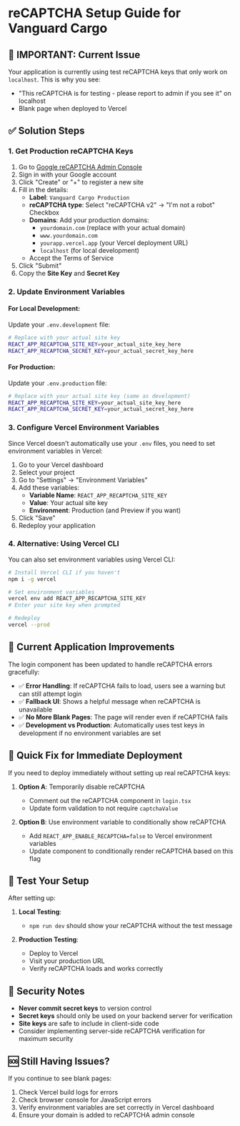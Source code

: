 # reCAPTCHA Setup Guide for Vanguard Cargo

## 🚨 IMPORTANT: Current Issue

Your application is currently using test reCAPTCHA keys that only work on `localhost`. This is why you see:
- "This reCAPTCHA is for testing - please report to admin if you see it" on localhost
- Blank page when deployed to Vercel

## ✅ Solution Steps

### 1. Get Production reCAPTCHA Keys

1. Go to [Google reCAPTCHA Admin Console](https://www.google.com/recaptcha/admin)
2. Sign in with your Google account
3. Click "Create" or "+" to register a new site
4. Fill in the details:
   - **Label**: `Vanguard Cargo Production`
   - **reCAPTCHA type**: Select "reCAPTCHA v2" → "I'm not a robot" Checkbox
   - **Domains**: Add your production domains:
     - `yourdomain.com` (replace with your actual domain)
     - `www.yourdomain.com`
     - `yourapp.vercel.app` (your Vercel deployment URL)
     - `localhost` (for local development)
   - Accept the Terms of Service
5. Click "Submit"
6. Copy the **Site Key** and **Secret Key**

### 2. Update Environment Variables

#### For Local Development:
Update your `.env.development` file:
```bash
# Replace with your actual site key
REACT_APP_RECAPTCHA_SITE_KEY=your_actual_site_key_here
REACT_APP_RECAPTCHA_SECRET_KEY=your_actual_secret_key_here
```

#### For Production:
Update your `.env.production` file:
```bash
# Replace with your actual site key (same as development)
REACT_APP_RECAPTCHA_SITE_KEY=your_actual_site_key_here
REACT_APP_RECAPTCHA_SECRET_KEY=your_actual_secret_key_here
```

### 3. Configure Vercel Environment Variables

Since Vercel doesn't automatically use your `.env` files, you need to set environment variables in Vercel:

1. Go to your Vercel dashboard
2. Select your project
3. Go to "Settings" → "Environment Variables"
4. Add these variables:
   - **Variable Name**: `REACT_APP_RECAPTCHA_SITE_KEY`
   - **Value**: Your actual site key
   - **Environment**: Production (and Preview if you want)
5. Click "Save"
6. Redeploy your application

### 4. Alternative: Using Vercel CLI

You can also set environment variables using Vercel CLI:

```bash
# Install Vercel CLI if you haven't
npm i -g vercel

# Set environment variables
vercel env add REACT_APP_RECAPTCHA_SITE_KEY
# Enter your site key when prompted

# Redeploy
vercel --prod
```

## 🔧 Current Application Improvements

The login component has been updated to handle reCAPTCHA errors gracefully:

- ✅ **Error Handling**: If reCAPTCHA fails to load, users see a warning but can still attempt login
- ✅ **Fallback UI**: Shows a helpful message when reCAPTCHA is unavailable  
- ✅ **No More Blank Pages**: The page will render even if reCAPTCHA fails
- ✅ **Development vs Production**: Automatically uses test keys in development if no environment variables are set

## 🚀 Quick Fix for Immediate Deployment

If you need to deploy immediately without setting up real reCAPTCHA keys:

1. **Option A**: Temporarily disable reCAPTCHA
   - Comment out the reCAPTCHA component in `login.tsx`
   - Update form validation to not require `captchaValue`

2. **Option B**: Use environment variable to conditionally show reCAPTCHA
   - Add `REACT_APP_ENABLE_RECAPTCHA=false` to Vercel environment variables
   - Update component to conditionally render reCAPTCHA based on this flag

## 📝 Test Your Setup

After setting up:

1. **Local Testing**: 
   - `npm run dev` should show your reCAPTCHA without the test message
   
2. **Production Testing**:
   - Deploy to Vercel
   - Visit your production URL
   - Verify reCAPTCHA loads and works correctly

## 🔐 Security Notes

- **Never commit secret keys** to version control
- **Secret keys** should only be used on your backend server for verification
- **Site keys** are safe to include in client-side code
- Consider implementing server-side reCAPTCHA verification for maximum security

## 🆘 Still Having Issues?

If you continue to see blank pages:

1. Check Vercel build logs for errors
2. Check browser console for JavaScript errors
3. Verify environment variables are set correctly in Vercel dashboard
4. Ensure your domain is added to reCAPTCHA admin console
